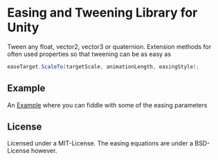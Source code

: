 # Easing and Tweening Library for Unity

Tween any float, vector2, vector3 or quaternion. Extension methods for often used properties so that tweening can be as easy as 
```cs
easeTarget.ScaleTo(targetScale, animationLength, easingStyle);
```
## Example
An [Example](https://alchem.itch.io/unity-easing) where you can fiddle with some of the easing parameters

## License
Licensed under a MIT-License. The easing equations are under a BSD-License however.
